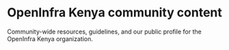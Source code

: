 # OpenInfra Kenya community content
Community-wide resources, guidelines, and our public profile for the OpenInfra Kenya organization.
